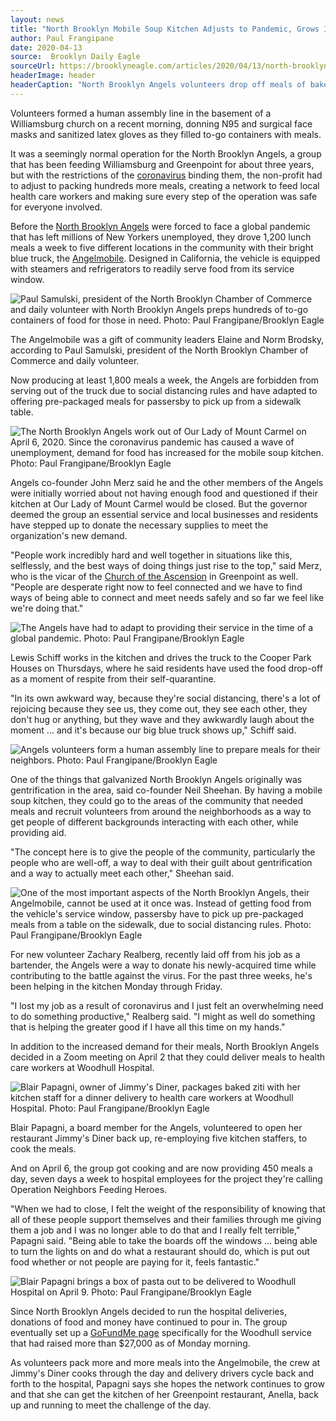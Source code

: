 ```yaml
---
layout: news
title: "North Brooklyn Mobile Soup Kitchen Adjusts to Pandemic, Grows Its Support"
author: Paul Frangipane
date: 2020-04-13
source:  Brooklyn Daily Eagle
sourceUrl: https://brooklyneagle.com/articles/2020/04/13/north-brooklyn-mobile-soup-kitchen-adjusts-to-pandemic-grows-its-support/
headerImage: header
headerCaption: "North Brooklyn Angels volunteers drop off meals of baked ziti to Woodhull Hospital employees on April 9. Photo: Paul Frangipane/Brooklyn Eagle"
---
```


Volunteers formed a human assembly line in the basement of a Williamsburg church on a recent morning, donning N95 and surgical face masks and sanitized latex gloves as they filled to-go containers with meals.

It was a seemingly normal operation for the North Brooklyn Angels, a group that has been feeding Williamsburg and Greenpoint for about three years, but with the restrictions of the [coronavirus](https://brooklyneagle.com/articles/tag/Coronavirus/) binding them, the non-profit had to adjust to packing hundreds more meals, creating a network to feed local health care workers and making sure every step of the operation was safe for everyone involved.

Before the [North Brooklyn Angels](https://www.northbrooklynangels.org/) were forced to face a global pandemic that has left millions of New Yorkers unemployed, they drove 1,200 lunch meals a week to five different locations in the community with their bright blue truck, the [Angelmobile](https://www.northbrooklynangels.org/angelmobile-meals). Designed in California, the vehicle is equipped with steamers and refrigerators to readily serve food from its service window.

![](https://brooklyneagle.com/wp-content/uploads/2020/04/north-brooklyn-angels-april-2020-by-paul-frangipane244.jpg "Paul Samulski, president of the North Brooklyn Chamber of Commerce and daily volunteer with North Brooklyn Angels preps hundreds of to-go containers of food for those in need. Photo: Paul Frangipane/Brooklyn Eagle")

The Angelmobile was a gift of community leaders Elaine and Norm Brodsky, according to Paul Samulski, president of the North Brooklyn Chamber of Commerce and daily volunteer.

Now producing at least 1,800 meals a week, the Angels are forbidden from serving out of the truck due to social distancing rules and have adapted to offering pre-packaged meals for passersby to pick up from a sidewalk table.

![](https://brooklyneagle.com/wp-content/uploads/2020/04/north-brooklyn-angels-april-2020-by-paul-frangipane106.jpg "The North Brooklyn Angels work out of Our Lady of Mount Carmel on April 6, 2020. Since the coronavirus pandemic has caused a wave of unemployment, demand for food has increased for the mobile soup kitchen. Photo: Paul Frangipane/Brooklyn Eagle")

Angels co-founder John Merz said he and the other members of the Angels were initially worried about not having enough food and questioned if their kitchen at Our Lady of Mount Carmel would be closed. But the governor deemed the group an essential service and local businesses and residents have stepped up to donate the necessary supplies to meet the organization's new demand.

"People work incredibly hard and well together in situations like this, selflessly, and the best ways of doing things just rise to the top," said Merz, who is the vicar of the [Church of the Ascension](https://www.ascensionbrooklyn.org/) in Greenpoint as well. "People are desperate right now to feel connected and we have to find ways of being able to connect and meet needs safely and so far we feel like we're doing that."

![](https://brooklyneagle.com/wp-content/uploads/2020/04/north-brooklyn-angels-april-2020-by-paul-frangipane029.jpg "The Angels have had to adapt to providing their service in the time of a global pandemic. Photo: Paul Frangipane/Brooklyn Eagle")

Lewis Schiff works in the kitchen and drives the truck to the Cooper Park Houses on Thursdays, where he said residents have used the food drop-off as a moment of respite from their self-quarantine.

"In its own awkward way, because they're social distancing, there's a lot of rejoicing because they see us, they come out, they see each other, they don't hug or anything, but they wave and they awkwardly laugh about the moment ... and it's because our big blue truck shows up," Schiff said.

![](https://brooklyneagle.com/wp-content/uploads/2020/04/north-brooklyn-angels-april-2020-by-paul-frangipane262.jpg "Angels volunteers form a human assembly line to prepare meals for their neighbors. Photo: Paul Frangipane/Brooklyn Eagle")

One of the things that galvanized North Brooklyn Angels originally was gentrification in the area, said co-founder Neil Sheehan. By having a mobile soup kitchen, they could go to the areas of the community that needed meals and recruit volunteers from around the neighborhoods as a way to get people of different backgrounds interacting with each other, while providing aid.

"The concept here is to give the people of the community, particularly the people who are well-off, a way to deal with their guilt about gentrification and a way to actually meet each other," Sheehan said.

![](https://brooklyneagle.com/wp-content/uploads/2020/04/north-brooklyn-angels-april-2020-by-paul-frangipane391.jpg "One of the most important aspects of the North Brooklyn Angels, their Angelmobile, cannot be used at it once was. Instead of getting food from the vehicle's service window, passersby have to pick up pre-packaged meals from a table on the sidewalk, due to social distancing rules. Photo: Paul Frangipane/Brooklyn Eagle")

For new volunteer Zachary Realberg, recently laid off from his job as a bartender, the Angels were a way to donate his newly-acquired time while contributing to the battle against the virus. For the past three weeks, he's been helping in the kitchen Monday through Friday.

"I lost my job as a result of coronavirus and I just felt an overwhelming need to do something productive," Realberg said. "I might as well do something that is helping the greater good if I have all this time on my hands."

In addition to the increased demand for their meals, North Brooklyn Angels decided in a Zoom meeting on April 2 that they could deliver meals to health care workers at Woodhull Hospital.

![](https://brooklyneagle.com/wp-content/uploads/2020/04/north-brooklyn-angels-april-2020-by-paul-frangipane479.jpg "Blair Papagni, owner of Jimmy's Diner, packages baked ziti with her kitchen staff for a dinner delivery to health care workers at Woodhull Hospital. Photo: Paul Frangipane/Brooklyn Eagle")

Blair Papagni, a board member for the Angels, volunteered to open her restaurant Jimmy's Diner back up, re-employing five kitchen staffers, to cook the meals.

And on April 6, the group got cooking and are now providing 450 meals a day, seven days a week to hospital employees for the project they're calling Operation Neighbors Feeding Heroes.

"When we had to close, I felt the weight of the responsibility of knowing that all of these people support themselves and their families through me giving them a job and I was no longer able to do that and I really felt terrible," Papagni said. "Being able to take the boards off the windows ... being able to turn the lights on and do what a restaurant should do, which is put out food whether or not people are paying for it, feels fantastic."

![](https://brooklyneagle.com/wp-content/uploads/2020/04/north-brooklyn-angels-april-2020-by-paul-frangipane488.jpg "Blair Papagni brings a box of pasta out to be delivered to Woodhull Hospital on April 9. Photo: Paul Frangipane/Brooklyn Eagle")

Since North Brooklyn Angels decided to run the hospital deliveries, donations of food and money have continued to pour in. The group eventually set up a [GoFundMe page](https://www.gofundme.com/f/neighbors-feeding-heroes) specifically for the Woodhull service that had raised more than $27,000 as of Monday morning.

As volunteers pack more and more meals into the Angelmobile, the crew at Jimmy's Diner cooks through the day and delivery drivers cycle back and forth to the hospital, Papagni says she hopes the network continues to grow and that she can get the kitchen of her Greenpoint restaurant, Anella, back up and running to meet the challenge of the day.
